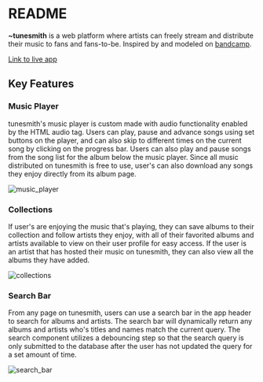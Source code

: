 # README

**~tunesmith** is a web platform where artists can freely stream and distribute their music to fans and fans-to-be. Inspired by and modeled on [bandcamp](https://bandcamp.com). 

[Link to live app](https://tunesmith.herokuapp.com/)

## Key Features
### Music Player

tunesmith's music player is custom made with audio functionality enabled by the HTML audio tag. Users can play, pause and advance songs using set buttons on the player, and can also skip to different times on the current song by clicking on the progress bar. Users can also play and pause songs from the song list for the album below the music player. Since all music distributed on tunesmith is free to use, user's can also download any songs they enjoy directly from its album page.

![music_player](https://i.imgur.com/pNiiQTo.png)

### Collections

If user's are enjoying the music that's playing, they can save albums to their collection and follow artists they enjoy, with all of their favorited albums and artists available to view on their user profile for easy access. If the user is an artist that has hosted their music on tunesmith, they can also view all the albums they have added.

![collections](https://i.imgur.com/eaavDUb.png)

### Search Bar

From any page on tunesmith, users can use a search bar in the app header to search for albums and artists. The search bar will dynamically return any albums and artists who's titles and names match the current query. The search component utilizes a debouncing step so that the search query is only submitted to the database after the user has not updated the query for a set amount of time.

![search_bar](https://i.imgur.com/8HU43oR.png)

